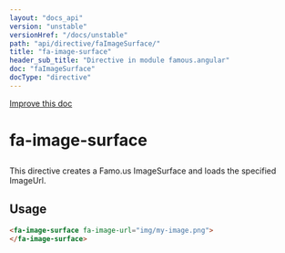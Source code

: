```yaml
---
layout: "docs_api"
version: "unstable"
versionHref: "/docs/unstable"
path: "api/directive/faImageSurface/"
title: "fa-image-surface"
header_sub_title: "Directive in module famous.angular"
doc: "faImageSurface"
docType: "directive"
---
```


<div class="improve-docs">
  <a href='https://github.com/FamousInternal/famous-angular/edit/master/src/scripts/directives/fa-image-surface.js#L1'>
    Improve this doc
  </a>
</div>




<h1 class="api-title">

  fa-image-surface



</h1>





This directive creates a Famo.us ImageSurface and loads
the specified ImageUrl.








  
<h2 id="usage">Usage</h2>
  
```html
<fa-image-surface fa-image-url="img/my-image.png">
</fa-image-surface>
```
  
  

  





